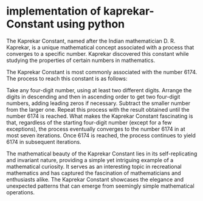 # implementation of kaprekar-Constant using python


The Kaprekar Constant, named after the Indian mathematician D. R. Kaprekar, is a unique mathematical concept associated with a process that converges to a specific number. Kaprekar discovered this constant while studying the properties of certain numbers in mathematics.

The Kaprekar Constant is most commonly associated with the number 6174. The process to reach this constant is as follows:

Take any four-digit number, using at least two different digits.
Arrange the digits in descending and then in ascending order to get two four-digit numbers, adding leading zeros if necessary.
Subtract the smaller number from the larger one.
Repeat this process with the result obtained until the number 6174 is reached.
What makes the Kaprekar Constant fascinating is that, regardless of the starting four-digit number (except for a few exceptions), the process eventually converges to the number 6174 in at most seven iterations. Once 6174 is reached, the process continues to yield 6174 in subsequent iterations.

The mathematical beauty of the Kaprekar Constant lies in its self-replicating and invariant nature, providing a simple yet intriguing example of a mathematical curiosity. It serves as an interesting topic in recreational mathematics and has captured the fascination of mathematicians and enthusiasts alike. The Kaprekar Constant showcases the elegance and unexpected patterns that can emerge from seemingly simple mathematical operations.

